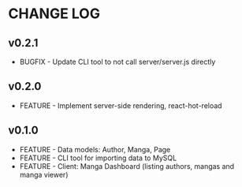 # CHANGE LOG

## v0.2.1

* BUGFIX - Update CLI tool to not call server/server.js directly

## v0.2.0

* FEATURE - Implement server-side rendering, react-hot-reload

## v0.1.0

* FEATURE - Data models: Author, Manga, Page
* FEATURE - CLI tool for importing data to MySQL
* FEATURE - Client: Manga Dashboard (listing authors, mangas and manga viewer)

